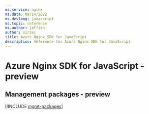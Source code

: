 ```yaml
---
ms.service: nginx
ms.data: 09/14/2022
ms.devlang: javascript
ms.topic: reference
ms.author: jeffish
author: xirzec
title: Azure Nginx SDK for JavaScript
description: Reference for Azure Nginx SDK for JavaScript
---
```

# Azure Nginx SDK for JavaScript - preview

## Management packages - preview
[!INCLUDE [mgmt-packages](nginx-mgmt-index.md)]
